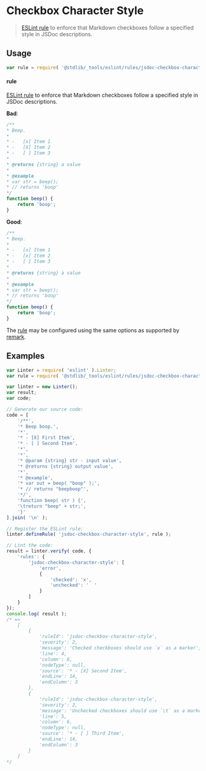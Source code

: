 <!--

@license Apache-2.0

Copyright (c) 2018 The Stdlib Authors.

Licensed under the Apache License, Version 2.0 (the "License");
you may not use this file except in compliance with the License.
You may obtain a copy of the License at

   http://www.apache.org/licenses/LICENSE-2.0

Unless required by applicable law or agreed to in writing, software
distributed under the License is distributed on an "AS IS" BASIS,
WITHOUT WARRANTIES OR CONDITIONS OF ANY KIND, either express or implied.
See the License for the specific language governing permissions and
limitations under the License.

-->

# Checkbox Character Style

> [ESLint rule][eslint-rules] to enforce that Markdown checkboxes follow a specified style in JSDoc descriptions.

<section class="intro">

</section>

<!-- /.intro -->

<section class="usage">

## Usage

```javascript
var rule = require( '@stdlib/_tools/eslint/rules/jsdoc-checkbox-character-style' );
```

#### rule

[ESLint rule][eslint-rules] to enforce that Markdown checkboxes follow a specified style in JSDoc descriptions.

**Bad**:

<!-- eslint-disable stdlib/jsdoc-checkbox-character-style,  stdlib/jsdoc-no-paragraph-character-style, stdlib/jsdoc-markdown-remark -->

```javascript
/**
* Beep.
*
* -   [x] Item 1
* -   [X] Item 2
* -   [ ] Item 3
*
* @returns {string} a value
*
* @example
* var str = beep();
* // returns 'boop'
*/
function beep() {
    return 'boop';
}
```

**Good**:

```javascript
/**
* Beep.
*
* -   [x] Item 1
* -   [x] Item 2
* -   [ ] Item 3
*
* @returns {string} a value
*
* @example
* var str = beep();
* // returns 'boop'
*/
function beep() {
    return 'boop';
}
```

The [rule][eslint-rules] may be configured using the same options as supported by [remark][remark-lint-emphasis-marker].

</section>

<!-- /.usage -->

<section class="examples">

## Examples

<!-- lint disable no-tabs -->

<!-- eslint no-undef: "error" -->

<!-- eslint-disable no-tabs -->

```javascript
var Linter = require( 'eslint' ).Linter;
var rule = require( '@stdlib/_tools/eslint/rules/jsdoc-checkbox-character-style' );

var linter = new Linter();
var result;
var code;

// Generate our source code:
code = [
    '/**',
    '* Beep boop.',
    '*',
    '* - [X] First Item',
    '* - [ ] Second Item',
    '*',
    '*',
    '* @param {string} str - input value',
    '* @returns {string} output value',
    '*',
    '* @example',
    '* var out = beep( "boop" );',
    '* // returns "beepboop"',
    '*/',
    'function beep( str ) {',
    '\treturn "beep" + str;',
    '}'
].join( '\n' );

// Register the ESLint rule:
linter.defineRule( 'jsdoc-checkbox-character-style', rule );

// Lint the code:
result = linter.verify( code, {
    'rules': {
        'jsdoc-checkbox-character-style': [
            'error',
            {
                'checked': 'x',
                'unchecked': '	'
            }
        ]
    }
});
console.log( result );
/* =>
    [
        {
            'ruleId': 'jsdoc-checkbox-character-style',
            'severity': 2,
            'message': 'Checked checkboxes should use `x` as a marker',
            'line': 4,
            'column': 6,
            'nodeType': null,
            'source': '* - [X] Second Item',
            'endLine': 14,
            'endColumn': 3
        },
        {
            'ruleId': 'jsdoc-checkbox-character-style',
            'severity': 2,
            'message': 'Unchecked checkboxes should use `\t` as a marker',
            'line': 5,
            'column': 6,
            'nodeType': null,
            'source': '* - [ ] Third Item',
            'endLine': 14,
            'endColumn': 3
        }
    ]
*/
```

</section>

<!-- /.examples -->

<section class="links">

[eslint-rules]: https://eslint.org/docs/developer-guide/working-with-rules

[remark-lint-emphasis-marker]: https://github.com/remarkjs/remark-lint/tree/19150d94f89f7a0d94d083417890236d11839641/packages/remark-lint-checkbox-character-style

</section>

<!-- /.links -->
